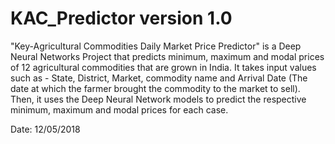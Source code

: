 # KAC_Predictor version 1.0

"Key-Agricultural Commodities Daily Market Price Predictor" is a Deep Neural Networks Project that predicts minimum, maximum and modal prices of 12 agricultural commodities that are grown in India. It takes input values such as - State, District, Market, commodity name and Arrival Date (The date at which the farmer brought the commodity to the market to sell). Then, it uses the Deep Neural Network models to predict the respective minimum, maximum and modal prices for each case.

Date: 12/05/2018